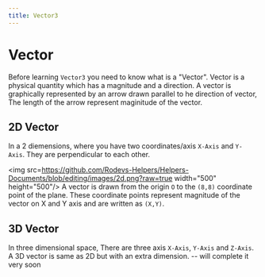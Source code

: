 ```yaml
---
title: Vector3
---
```


# Vector
Before learning `Vector3` you need to know what is a "Vector". Vector is a physical quantity which has a magnitude and a direction. A vector is graphically represented by an arrow drawn parallel to he direction of vector, The length of the arrow represent maginitude of the vector.

## 2D Vector
In a 2 diemensions, where you have two coordinates/axis `X-Axis` and `Y-Axis`. They are perpendicular to each other.

<img src=https://github.com/Rodevs-Helpers/Helpers-Documents/blob/editing/images/2d.png?raw=true width="500" height="500"/>
A vector is drawn from the origin `O` to the `(8,8)` coordinate point of the plane. These coordinate points represent magnitude of the vector on X and Y axis and are written as `(X,Y)`. 

## 3D Vector
In three dimensional space, There are three axis `X-Axis`, `Y-Axis` and `Z-Axis`. A 3D vector is same as 2D but with an extra dimension.
-- will complete it very soon 